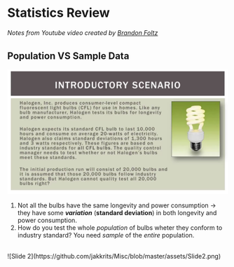 # Statistics Review
###### Notes from Youtube video created by [Brandon Foltz](https://www.youtube.com/channel/UCFrjdcImgcQVyFbK04MBEhA)
## Population VS Sample Data
![Slide 1](https://github.com/jakkrits/Misc/blob/master/assets/Slide1.png)
</br>
1. Not all the bulbs have the same longevity and power consumption -> they have some __*variation*__ (__standard deviation__) in both longevity and power consumption.
2. How do you test the whole *population* of bulbs wheter they conform to industry standard? You need *sample* of the *entire* population.
</br>
![Slide 2](https://github.com/jakkrits/Misc/blob/master/assets/Slide2.png)
</br>